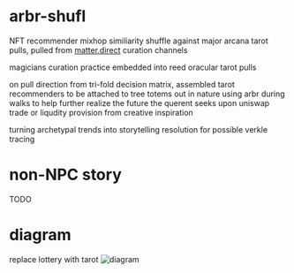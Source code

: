# arbr-shufl
NFT recommender mixhop similiarity shuffle against major arcana tarot pulls, pulled from [matter.direct](are.na.com/matter-direct) curation channels

magicians curation practice embedded into reed oracular tarot pulls

on pull direction from tri-fold decision matrix, assembled tarot recommenders to be attached to tree totems out in nature using arbr during walks to help further realize the future the querent seeks upon uniswap trade or liqudity provision from creative inspiration

turning archetypal trends into storytelling resolution for possible verkle tracing

# non-NPC story
TODO

# diagram
replace lottery with tarot
![diagram](https://developer.algorand.org/docs/imgs/algorand_consensus-1.png)
